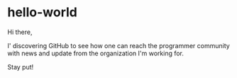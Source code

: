 # hello-world
Hi there,

I' discovering GitHub to see how one can reach the programmer community with news and update from the organization I'm working for.

Stay put!
